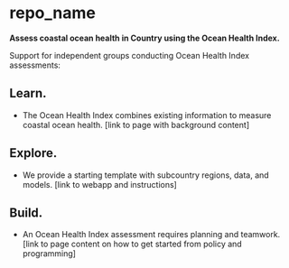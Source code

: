 # repo_name

**Assess coastal ocean health in Country using the Ocean Health Index.**


Support for independent groups conducting Ocean Health Index assessments: 

## Learn.

* The Ocean Health Index combines existing information to measure coastal ocean health. [link to page with background content]

## Explore. 

* We provide a starting template with subcountry regions, data, and models. [link to webapp and instructions]

## Build. 

* An Ocean Health Index assessment requires planning and teamwork.[link to page content on how to get started from policy and programming]








